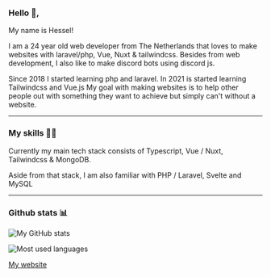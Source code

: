 ### Hello 👋, 

My name is Hessel!

I am a 24 year old web developer from The Netherlands that loves to make websites with laravel/php, Vue, Nuxt & tailwindcss.
Besides from web development, I also like to make discord bots using discord js.

Since 2018 I started learning php and laravel. In 2021 is started learning Tailwindcss and Vue.js 
My goal with making websites is to help other people out with something they want to achieve
but simply can't without a website.

-------------------------


### My skills 👨‍💻

Currently my main tech stack consists of Typescript, Vue / Nuxt, Tailwindcss & MongoDB.

Aside from that stack, I am also familiar with PHP / Laravel, Svelte and MySQL

-------------------------

### Github stats 📊
![My GitHub stats](https://github-readme-stats.vercel.app/api?username=Heesel&show_icons=true&theme=transparent) 

![Most used languages](https://github-readme-stats.vercel.app/api/top-langs/?username=Heesel&layout=compact&theme=transparent)

[My website](https://www.hesselp.dev/)

